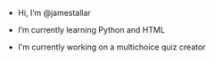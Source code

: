 - Hi, I’m @jamestallar

- I’m currently learning Python and HTML

- I'm currently working on a multichoice quiz creator

<!---
jamestallar/jamestallar is a ✨ special ✨ repository because its `README.md` (this file) appears on your GitHub profile.
You can click the Preview link to take a look at your changes.
--->

